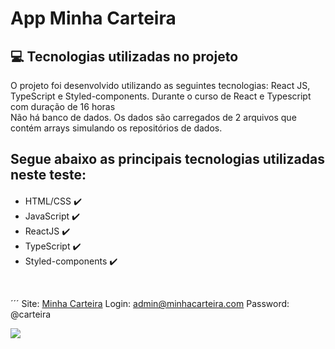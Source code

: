 # App Minha Carteira

## 💻 Tecnologias utilizadas no projeto

<p>O projeto foi desenvolvido utilizando as seguintes tecnologias: React JS, TypeScript e Styled-components. Durante o curso de React e Typescript com duração de 16 horas<br>
Não há banco de dados. Os dados são carregados de 2 arquivos que contém arrays simulando os repositórios de dados.
</p>

## Segue abaixo as principais tecnologias utilizadas neste teste:
<div style="margin-top: 20px">
    <ul>
        <li>
            HTML/CSS ✔️
        </li>
        <li>
            JavaScript ✔️
        </li>
        <li>
            ReactJS ✔️
        </li>
        <li>
            TypeScript ✔️
        </li>
        <li>
            Styled-components ✔️
        </li>
    </ul>
</div>
<br>

´´´
Site: <a href="https://minha-carteira-react.netlify.app">Minha Carteira</a>
Login: admin@minhacarteira.com
Password: @carteira

<img src="https://camo.githubusercontent.com/4426c83df47d093e3f6ba8abb1220b1a329d8ce0756bf4835bc24be3ed43eeac/68747470733a2f2f692e6962622e636f2f53307043664d642f64617368626f6172642e676966">
